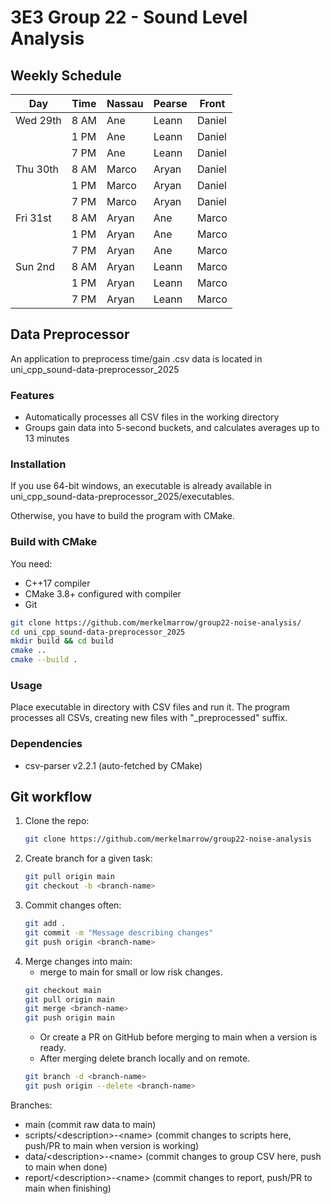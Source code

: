 # 3E3 Group 22 - Sound Level Analysis

## Weekly Schedule

| Day       | Time  | Nassau | Pearse | Front  |
|-----------|-------|--------|--------|--------|
| Wed 29th  | 8 AM  | Ane    | Leann  | Daniel |
|           | 1 PM  | Ane    | Leann  | Daniel |
|           | 7 PM  | Ane    | Leann  | Daniel |
| Thu 30th  | 8 AM  | Marco  | Aryan  | Daniel |
|           | 1 PM  | Marco  | Aryan  | Daniel |
|           | 7 PM  | Marco  | Aryan  | Daniel |
| Fri 31st  | 8 AM  | Aryan  | Ane    | Marco  |
|           | 1 PM  | Aryan  | Ane    | Marco  |
|           | 7 PM  | Aryan  | Ane    | Marco  |
| Sun 2nd   | 8 AM  | Aryan  | Leann  | Marco  |
|           | 1 PM  | Aryan  | Leann  | Marco  |
|           | 7 PM  | Aryan  | Leann  | Marco  |

## Data Preprocessor
An application to preprocess time/gain .csv data is located in uni_cpp_sound-data-preprocessor_2025

### Features

- Automatically processes all CSV files in the working directory
- Groups gain data into 5-second buckets, and calculates averages up to 13 minutes

### Installation

If you use 64-bit windows, an executable is already available in uni_cpp_sound-data-preprocessor_2025/executables.

Otherwise, you have to build the program with CMake.

### Build with CMake
You need:
- C++17 compiler
- CMake 3.8+ configured with compiler
- Git

```bash
git clone https://github.com/merkelmarrow/group22-noise-analysis/
cd uni_cpp_sound-data-preprocessor_2025
mkdir build && cd build
cmake ..
cmake --build .
```

### Usage

Place executable in directory with CSV files and run it. The program processes all CSVs, creating new files with "_preprocessed" suffix.

### Dependencies
- csv-parser v2.2.1 (auto-fetched by CMake)

## Git workflow
1. Clone the repo:
   ```bash
   git clone https://github.com/merkelmarrow/group22-noise-analysis
   ```
2. Create branch for a given task:
   ```bash
   git pull origin main
   git checkout -b <branch-name>
   ```
3. Commit changes often:
   ```bash
   git add .
   git commit -m "Message describing changes"
   git push origin <branch-name>
   ```
4. Merge changes into main:
   - merge to main for small or low risk changes.
   ```bash
   git checkout main
   git pull origin main
   git merge <branch-name>
   git push origin main
   ```
   - Or create a PR on GitHub before merging to main when a version is ready.
   - After merging delete branch locally and on remote.
   ```bash
   git branch -d <branch-name>
   git push origin --delete <branch-name>
   ```


Branches:
- main (commit raw data to main)
- scripts/\<description\>-\<name\> (commit changes to scripts here, push/PR to main when version is working)
- data/\<description\>-\<name\> (commit changes to group CSV here, push to main when done)
- report/\<description\>-\<name\> (commit changes to report, push/PR to main when finishing)
